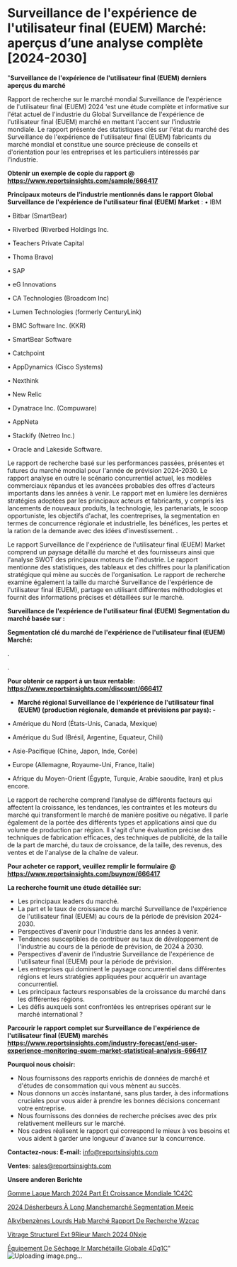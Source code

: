 # Surveillance de l'expérience de l'utilisateur final (EUEM) Marché: aperçus d’une analyse complète [2024-2030]

"<strong>Surveillance de l'expérience de l'utilisateur final (EUEM) derniers aperçus du marché</strong>

Rapport de recherche sur le marché mondial Surveillance de l'expérience de l'utilisateur final (EUEM) 2024 'est une étude complète et informative sur l'état actuel de l'industrie du Global Surveillance de l'expérience de l'utilisateur final (EUEM) marché en mettant l'accent sur l'industrie mondiale. Le rapport présente des statistiques clés sur l'état du marché des Surveillance de l'expérience de l'utilisateur final (EUEM) fabricants du marché mondial et constitue une source précieuse de conseils et d'orientation pour les entreprises et les particuliers intéressés par l'industrie.

<strong>Obtenir un exemple de copie du rapport @ <a href=https://www.reportsinsights.com/sample/666417>https://www.reportsinsights.com/sample/666417</a></strong>

<strong>Principaux moteurs de l'industrie mentionnés dans le rapport Global Surveillance de l'expérience de l'utilisateur final (EUEM) Market</strong> :
• IBM

• Bitbar (SmartBear)

• Riverbed (Riverbed Holdings Inc.

• Teachers Private Capital

• Thoma Bravo)

• SAP

• eG Innovations

• CA Technologies (Broadcom Inc)

• Lumen Technologies (formerly CenturyLink)

• BMC Software Inc. (KKR)

• SmartBear Software

• Catchpoint

• AppDynamics (Cisco Systems)

• Nexthink

• New Relic

• Dynatrace Inc. (Compuware)

• AppNeta

• Stackify (Netreo Inc.)

• Oracle and Lakeside Software.

Le rapport de recherche basé sur les performances passées, présentes et futures du marché mondial pour l'année de prévision 2024-2030. Le rapport analyse en outre le scénario concurrentiel actuel, les modèles commerciaux répandus et les avancées probables des offres d'acteurs importants dans les années à venir. Le rapport met en lumière les dernières stratégies adoptées par les principaux acteurs et fabricants, y compris les lancements de nouveaux produits, la technologie, les partenariats, le scoop opportuniste, les objectifs d'achat, les coentreprises, la segmentation en termes de concurrence régionale et industrielle, les bénéfices, les pertes et la ration de la demande avec des idées d'investissement. .

Le rapport Surveillance de l'expérience de l'utilisateur final (EUEM) Market comprend un paysage détaillé du marché et des fournisseurs ainsi que l'analyse SWOT des principaux moteurs de l'industrie. Le rapport mentionne des statistiques, des tableaux et des chiffres pour la planification stratégique qui mène au succès de l'organisation. Le rapport de recherche examine également la taille du marché Surveillance de l'expérience de l'utilisateur final (EUEM), partage en utilisant différentes méthodologies et fournit des informations précises et détaillées sur le marché.

<strong>Surveillance de l'expérience de l'utilisateur final (EUEM) Segmentation du marché basée sur :</strong>

<strong> Segmentation clé du marché de l'expérience de l'utilisateur final (EUEM) Marché: </strong>

.

.

<strong>Pour obtenir ce rapport à un taux rentable: <a href=https://www.reportsinsights.com/discount/666417>https://www.reportsinsights.com/discount/666417</a></strong>
<ul>
  <li><strong>Marché régional Surveillance de l'expérience de l'utilisateur final (EUEM) (production régionale, demande et prévisions par pays): -</strong></li>
</ul>
• Amérique du Nord (États-Unis, Canada, Mexique)

• Amérique du Sud (Brésil, Argentine, Equateur, Chili)

• Asie-Pacifique (Chine, Japon, Inde, Corée)

• Europe (Allemagne, Royaume-Uni, France, Italie)

• Afrique du Moyen-Orient (Égypte, Turquie, Arabie saoudite, Iran) et plus encore.

Le rapport de recherche comprend l’analyse de différents facteurs qui affectent la croissance, les tendances, les contraintes et les moteurs du marché qui transforment le marché de manière positive ou négative. Il parle également de la portée des différents types et applications ainsi que du volume de production par région. Il s'agit d'une évaluation précise des techniques de fabrication efficaces, des techniques de publicité, de la taille de la part de marché, du taux de croissance, de la taille, des revenus, des ventes et de l'analyse de la chaîne de valeur.

<strong>Pour acheter ce rapport, veuillez remplir le formulaire @   <a href=https://www.reportsinsights.com/buynow/666417>https://www.reportsinsights.com/buynow/666417</a></strong>

<strong>La recherche fournit une étude détaillée sur:</strong>
<ul>
  <li>Les principaux leaders du marché.</li>
  <li>La part et le taux de croissance du marché Surveillance de l'expérience de l'utilisateur final (EUEM) au cours de la période de prévision 2024-2030.</li>
  <li>Perspectives d'avenir pour l'industrie dans les années à venir.</li>
  <li>Tendances susceptibles de contribuer au taux de développement de l'industrie au cours de la période de prévision, de 2024 à 2030.</li>
  <li>Perspectives d'avenir de l'industrie Surveillance de l'expérience de l'utilisateur final (EUEM) pour la période de prévision.</li>
  <li>Les entreprises qui dominent le paysage concurrentiel dans différentes régions et leurs stratégies appliquées pour acquérir un avantage concurrentiel.</li>
  <li>Les principaux facteurs responsables de la croissance du marché dans les différentes régions.</li>
  <li>Les défis auxquels sont confrontées les entreprises opérant sur le marché international ?</li>
</ul>

<strong>Parcourir le rapport complet sur Surveillance de l'expérience de l'utilisateur final (EUEM) marchés <a href=https://www.reportsinsights.com/industry-forecast/end-user-experience-monitoring-euem-market-statistical-analysis-666417>https://www.reportsinsights.com/industry-forecast/end-user-experience-monitoring-euem-market-statistical-analysis-666417</a></strong>

<strong>Pourquoi nous choisir:</strong>
<ul>
  <li>Nous fournissons des rapports enrichis de données de marché et d'études de consommation qui vous mènent au succès.</li>
  <li>Nous donnons un accès instantané, sans plus tarder, à des informations cruciales pour vous aider à prendre les bonnes décisions concernant votre entreprise.</li>
  <li>Nous fournissons des données de recherche précises avec des prix relativement meilleurs sur le marché.</li>
  <li>Nos cadres réalisent le rapport qui correspond le mieux à vos besoins et vous aident à garder une longueur d'avance sur la concurrence.</li>
</ul>
<strong>Contactez-nous:
</strong><strong>E-mail:</strong> <a href=mailto:info@reportsinsights.com>info@reportsinsights.com</a>

<strong>Ventes</strong>: <a href=mailto:sales@reportsinsights.com>sales@reportsinsights.com</a>

<strong>Unsere anderen Berichte</strong>

<a href=https://www.linkedin.com/pulse/gomme-laque-march%C3%A9-2024-part-et-croissance-mondiale-1c42c/>Gomme Laque March 2024 Part Et Croissance Mondiale 1C42C</a>

<a href=https://www.linkedin.com/pulse/2024-désherbeurs-à-long-manchemarché-segmentation-meeic/>2024 Désherbeurs À Long Manchemarché Segmentation Meeic</a>

<a href=https://www.linkedin.com/pulse/alkylbenzènes-lourds-hab-marché-rapport-de-recherche-wzcac/>Alkylbenzènes Lourds Hab Marché Rapport De Recherche Wzcac</a>

<a href=https://www.linkedin.com/pulse/vitrage-structurel-ext%C3%A9rieur-march%C3%A9-2024-0nxje/>Vitrage Structurel Ext 9Rieur March 2024 0Nxje</a>

<a href=https://www.linkedin.com/pulse/équipement-de-séchage-ir-marchétaille-globale-4dg1c/>Équipement De Séchage Ir Marchétaille Globale 4Dg1C</a>"
![Uploading image.png…]()
